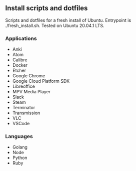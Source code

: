 ## Install scripts and dotfiles

Scripts and dotfiles for a fresh install of Ubuntu. Entrypoint is ./fresh_install.sh. Tested on Ubuntu 20.04.1 LTS.

### Applications
- Anki
- Atom
- Calibre
- Docker
- Etcher
- Google Chrome
- Google Cloud Platform SDK
- Libreoffice
- MPV Media Player
- Slack
- Steam
- Terminator
- Transmission
- VLC
- VSCode

### Languages
- Golang
- Node
- Python
- Ruby
